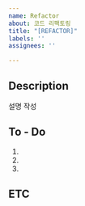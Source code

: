 ```yaml
---
name: Refactor
about: 코드 리팩토링
title: "[REFACTOR]"
labels: ''
assignees: ''

---
```


## Description
설명 작성

## To - Do
1.
2.
3.

## ETC
